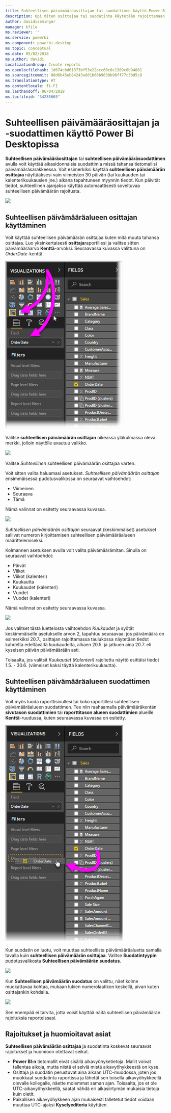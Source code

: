 ```yaml
---
title: Suhteellisen päivämääräosittajan tai suodattimen käyttö Power Bi Desktopissa
description: Opi miten osittajaa tai suodatinta käytetään rajoittamaan suhteellisia päivämääräjoukkoja Power Bi Desktopissa
author: davidiseminger
manager: kfile
ms.reviewer: ''
ms.service: powerbi
ms.component: powerbi-desktop
ms.topic: conceptual
ms.date: 05/02/2018
ms.author: davidi
LocalizationGroup: Create reports
ms.openlocfilehash: 1d074cbd61373bf53e22ecc60c0c1389c0b94881
ms.sourcegitcommit: 80d6b45eb84243e801b60b9038b9bff77c30d5c8
ms.translationtype: HT
ms.contentlocale: fi-FI
ms.lasthandoff: 06/04/2018
ms.locfileid: "34285665"
---
```

# <a name="use-a-relative-date-slicer-and-filter-in-power-bi-desktop"></a>Suhteellisen päivämääräosittajan ja -suodattimen käyttö Power Bi Desktopissa
**Suhteellisen päivämääräosittajan** tai **suhteellisen päivämääräsuodattimen** avulla voit käyttää aikasidonnaisia suodattimia missä tahansa tietomallisi päivämääräsarakkeessa. Voit esimerkiksi käyttää **suhteellisen päivämäärän osittajaa** näyttääksesi vain viimeisten 30 päivän (tai kuukauden tai kalenterikuukausien jne.) aikana tapahtuneen myynnin tiedot. Kun päivität tiedot, suhteellinen ajanjakso käyttää automaattisesti soveltuvaa suhteellisen päivämäärän rajoitusta.

![](media/desktop-slicer-filter-date-range/relative-date-range-slicer-filter_01.png)

## <a name="using-the-relative-date-range-slicer"></a>Suhteellisen päivämääräalueen osittajan käyttäminen
Voit käyttää suhteellisen päivämäärän osittajaa kuten mitä muuta tahansa osittajaa. Luo yksinkertaisesti **osittaja**raportillesi ja valitse sitten päivämääräarvo **Kenttä**-arvoksi. Seuraavassa kuvassa valittuna on *OrderDate*-kenttä.

![](media/desktop-slicer-filter-date-range/relative-date-range-slicer-filter_02.png)

Valitse **suhteellisen päivämäärän osittajan** oikeassa yläkulmassa oleva merkki, jolloin näytölle avautuu valikko.

![](media/desktop-slicer-filter-date-range/relative-date-range-slicer-filter_03.png)

Valitse *Suhteellinen* suhteellisen päivämäärän osittajaa varten.

Voit sitten valita haluamasi asetukset. *Suhteellisen päivämäärän osittajan* ensimmäisessä pudotusvalikossa on seuraavat vaihtoehdot:

* Viimeinen
* Seuraava
* Tämä

Nämä valinnat on esitetty seuraavassa kuvassa.

![](media/desktop-slicer-filter-date-range/relative-date-range-slicer-filter_04.png)

*Suhteellisen päivämäärän osittajan* seuraavat (keskimmäiset) asetukset sallivat numeron kirjoittamisen suhteellisen päivämääräalueen määrittelemiseksi.

Kolmannen asetuksen avulla voit valita päivämäärämitan. Sinulla on seuraavat vaihtoehdot:

* Päivät
* Viikot
* Viikot (kalenteri)
* Kuukautta
* Kuukaudet (kalenteri)
* Vuodet
* Vuodet (kalenteri)

Nämä valinnat on esitetty seuraavassa kuvassa.

![](media/desktop-slicer-filter-date-range/relative-date-range-slicer-filter_05.png)

Jos valitset tästä luettelosta vaihtoehdon *Kuukaudet* ja syötät keskimmäiselle asetukselle arvon 2, tapahtuu seuraavaa: jos päivämäärä on esimerkiksi 20.7., osittajan rajoittamassa taulukossa näytetään tiedot kahdelta edeltävältä kuukaudelta, alkaen 20.5. ja jatkuen aina 20.7. eli kyseisen päivän päivämäärään asti.

Toisaalta, jos valitsit *Kuukaudet (Kalenteri)* rajoitettu näyttö esittäisi tiedot 1.5. - 30.6. (viimeiset kaksi täyttä kalenterikuukautta).

## <a name="using-the-relative-date-range-filter"></a>Suhteellisen päivämääräalueen suodattimen käyttäminen
Voit myös luoda raporttisivullesi tai koko raportillesi suhteellisen päivämääräalueen suodattimen. Tee niin raahaamalla päivämääräkentän **sivutason suodattimien** tai **raporttitason alueen suodattimien** alueille **Kenttä**-ruudussa, kuten seuraavassa kuvassa on esitetty.

![](media/desktop-slicer-filter-date-range/relative-date-range-slicer-filter_06.png)

Kun suodatin on luotu, voit muuttaa suhteellista päivämääräaluetta samalla tavalla kuin **suhteellisen päivämäärän osittajaa**. Valitse **Suodatintyypin** pudotusvalikosta **Suhteellisen päivämäärän suodatus**.

![](media/desktop-slicer-filter-date-range/relative-date-range-slicer-filter_07.png)

Kun **Suhteellisen päivämäärän suodatus** on valittu, näet kolme muokattavaa kohtaa, mukaan lukien numerolaatikon keskellä, aivan kuten osittajankin kohdalla.

![](media/desktop-slicer-filter-date-range/relative-date-range-slicer-filter_08.png)

Sen enempää ei tarvita, jotta voisit käyttää näitä suhteellisen päivämäärän rajoituksia raporteissasi.

## <a name="limitations-and-considerations"></a>Rajoitukset ja huomioitavat asiat
**Suhteellisen päivämäärän osittajaa** ja suodatinta koskevat seuraavat rajoitukset ja huomioon otettavat seikat.

* **Power BI:n** tietomallit eivät sisällä aikavyöhyketietoja. Mallit voivat tallentaa aikoja, mutta niistä ei selviä mistä aikavyöhykkeestä on kyse.
* Osittaja ja suodatin perustuvat aina aikaan UTC-muodossa, joten jos muokkaat suodatinta raportissa ja lähetät sen toisella aikavyöhykkeellä olevalle kollegalle, näette molemmat saman ajan. Toisaalta, jos et ole UTC-aikavyöhykkeellä, saatat nähdä eri aikasiirtymän mukaisia tietoja kuin oletit.
* Paikallisen aikavyöhykkeen ajan mukaisesti talletetut tiedot voidaan muuttaa UTC-ajaksi **Kyselyeditoria** käyttäen.

